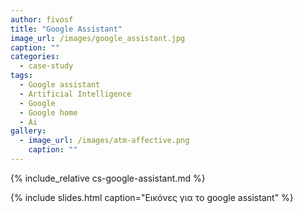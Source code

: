 ```yaml
---
author: fivosf
title: "Google Assistant"
image_url: /images/google_assistant.jpg
caption: ""
categories:
  - case-study
tags:
  - Google assistant
  - Artificial Intelligence
  - Google
  - Google home
  - Ai
gallery:
  - image_url: /images/atm-affective.png
    caption: ""
---
```


{% include_relative cs-google-assistant.md %}

{% include slides.html caption="Εικόνες για το google assistant" %}
